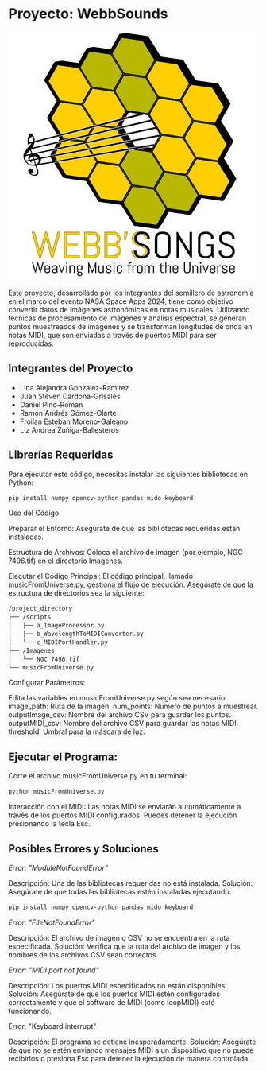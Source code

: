# Proyecto: WebbSounds

<img src="logo.jpeg" width="800" height="500" />

Este proyecto, desarrollado por los integrantes del semillero de astronomía en el marco del evento NASA Space Apps 2024, tiene como objetivo convertir datos de imágenes astronómicas en notas musicales. Utilizando técnicas de procesamiento de imágenes y análisis espectral, se generan puntos muestreados de imágenes y se transforman longitudes de onda en notas MIDI, que son enviadas a través de puertos MIDI para ser reproducidas.

## Integrantes del Proyecto
- Lina Alejandra Gonzalez-Ramirez
- Juan Steven Cardona-Grisales
- Daniel Pino-Roman
- Ramón Andrés Gómez-Olarte
- Froilan Esteban Moreno-Galeano
- Liz Andrea Zuñiga-Ballesteros

## Librerías Requeridas

Para ejecutar este código, necesitas instalar las siguientes bibliotecas en Python:

```bash
pip install numpy opencv-python pandas mido keyboard
```

Uso del Código

  Preparar el Entorno:
        Asegúrate de que las bibliotecas requeridas están instaladas.

  Estructura de Archivos:
        Coloca el archivo de imagen (por ejemplo, NGC 7496.tif) en el directorio Imagenes.

  Ejecutar el Código Principal:
        El código principal, llamado musicFromUniverse.py, gestiona el flujo de ejecución. Asegúrate de que la estructura de directorios sea la siguiente:

```bash
/project_directory
├── /scripts
│   ├── a_ImageProcessor.py
│   ├── b_WavelengthToMIDIConverter.py
│   └── c_MIDIPortHandler.py
├── /Imagenes
│   └── NGC 7496.tif
└── musicFromUniverse.py
```

Configurar Parámetros:

Edita las variables en musicFromUniverse.py según sea necesario:
        image_path: Ruta de la imagen.
        num_points: Número de puntos a muestrear.
        outputImage_csv: Nombre del archivo CSV para guardar los puntos.
        outputMIDI_csv: Nombre del archivo CSV para guardar las notas MIDI.
        threshold: Umbral para la máscara de luz.

## Ejecutar el Programa:

Corre el archivo musicFromUniverse.py en tu terminal:

```bash
python musicFromUniverse.py
```
Interacción con el MIDI:
        Las notas MIDI se enviarán automáticamente a través de los puertos MIDI configurados. Puedes detener la ejecución presionando la tecla Esc.

## Posibles Errores y Soluciones

*Error: "ModuleNotFoundError"*

  Descripción: Una de las bibliotecas requeridas no está instalada.
  Solución: Asegúrate de que todas las bibliotecas estén instaladas ejecutando:
 ```bash
 pip install numpy opencv-python pandas mido keyboard
 ```
*Error: "FileNotFoundError"*

  Descripción: El archivo de imagen o CSV no se encuentra en la ruta especificada.
  Solución: Verifica que la ruta del archivo de imagen y los nombres de los archivos CSV sean correctos.

*Error: "MIDI port not found"*

  Descripción: Los puertos MIDI especificados no están disponibles.
  Solución: Asegúrate de que los puertos MIDI estén configurados correctamente y que el software de MIDI (como loopMIDI) esté funcionando.

Error: "Keyboard interrupt"

  Descripción: El programa se detiene inesperadamente.
  Solución: Asegúrate de que no se estén enviando mensajes MIDI a un dispositivo que no puede recibirlos o presiona Esc para detener la ejecución de manera controlada.


